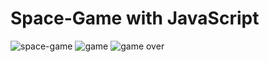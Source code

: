 # Space-Game with JavaScript
![space-game](https://github.com/Vk4011/space-game/assets/97166893/67f1761b-d5dc-4ee0-96a9-138bfa389e56)
![game](https://github.com/Vk4011/space-game/assets/97166893/2b4569e8-3fa7-4bd9-8aa9-01e5208d8dcd)
![game over](https://github.com/Vk4011/space-game/assets/97166893/1822c900-e068-444d-bd18-be31671d7061)
